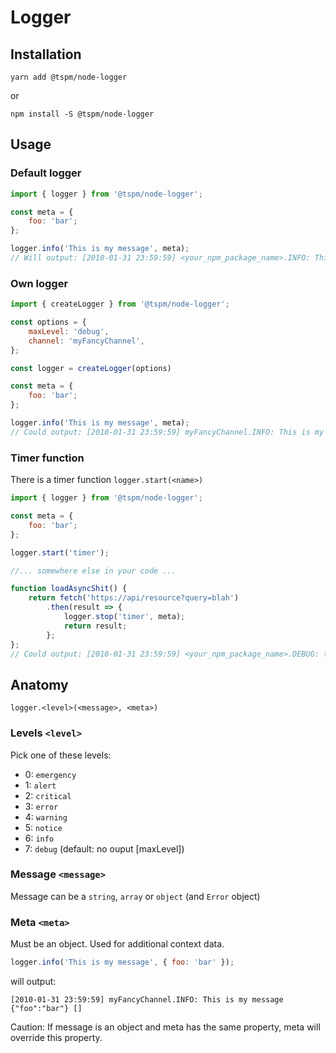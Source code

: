 # Logger
## Installation
`yarn add @tspm/node-logger`

or

`npm install -S @tspm/node-logger`

## Usage
### Default logger
```javascript
import { logger } from '@tspm/node-logger';

const meta = {
    foo: 'bar';
};

logger.info('This is my message', meta);
// Will output: [2010-01-31 23:59:59] <your_npm_package_name>.INFO: This is my message {"foo":"bar"} []
```
### Own logger
```javascript
import { createLogger } from '@tspm/node-logger';

const options = {
    maxLevel: 'debug',
    channel: 'myFancyChannel',
};

const logger = createLogger(options)

const meta = {
    foo: 'bar';
};

logger.info('This is my message', meta);
// Could output: [2010-01-31 23:59:59] myFancyChannel.INFO: This is my message {"foo":"bar"} []
```

### Timer function
There is a timer function `logger.start(<name>)`
```javascript
import { logger } from '@tspm/node-logger';

const meta = {
    foo: 'bar';
};

logger.start('timer');

//... somewhere else in your code ...

function loadAsyncShit() {
    return fetch('https://api/resource?query=blah')
        .then(result => {
            logger.stop('timer', meta);
            return result;
        };
};
// Could output: [2010-01-31 23:59:59] <your_npm_package_name>.DEBUG: timer {"foo":"bar","timeMs":75} []
```
## Anatomy
`logger.<level>(<message>, <meta>)`

### Levels `<level>`
Pick one of these levels:

- 0: `emergency`
- 1: `alert`
- 2: `critical`
- 3: `error`
- 4: `warning`
- 5: `notice`
- 6: `info`
- 7: `debug` (default: no ouput [maxLevel])

### Message `<message>`
Message can be a `string`, `array` or `object` (and `Error` object)

### Meta `<meta>`
Must be an object. Used for additional context data.

```javascript
logger.info('This is my message', { foo: 'bar' });
```

will output:

```
[2010-01-31 23:59:59] myFancyChannel.INFO: This is my message {"foo":"bar"} []
```

Caution: If message is an object and meta has the same property, meta will override this property.


